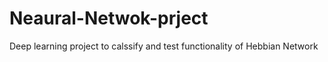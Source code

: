 # Neaural-Netwok-prject
Deep learning project to calssify and test functionality of Hebbian Network
